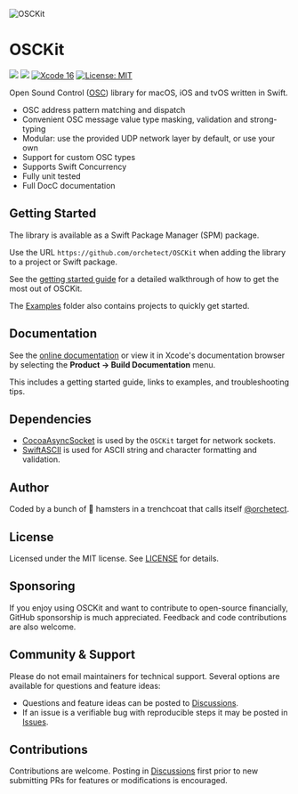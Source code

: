 ![OSCKit](Images/osckit-banner.png)

# OSCKit

[![](https://img.shields.io/endpoint?url=https%3A%2F%2Fswiftpackageindex.com%2Fapi%2Fpackages%2Forchetect%2FOSCKit%2Fbadge%3Ftype%3Dplatforms)](https://swiftpackageindex.com/orchetect/OSCKit) [![](https://img.shields.io/endpoint?url=https%3A%2F%2Fswiftpackageindex.com%2Fapi%2Fpackages%2Forchetect%2FOSCKit%2Fbadge%3Ftype%3Dswift-versions)](https://swiftpackageindex.com/orchetect/OSCKit) [![Xcode 16](https://img.shields.io/badge/Xcode-16-blue.svg?style=flat)](https://developer.apple.com/swift) [![License: MIT](http://img.shields.io/badge/license-MIT-lightgrey.svg?style=flat)](https://github.com/orchetect/OSCKit/blob/main/LICENSE)

Open Sound Control ([OSC](https://opensoundcontrol.stanford.edu)) library for macOS, iOS and tvOS written in Swift.

- OSC address pattern matching and dispatch
- Convenient OSC message value type masking, validation and strong-typing
- Modular: use the provided UDP network layer by default, or use your own
- Support for custom OSC types
- Supports Swift Concurrency
- Fully unit tested
- Full DocC documentation

## Getting Started

The library is available as a Swift Package Manager (SPM) package.

Use the URL `https://github.com/orchetect/OSCKit` when adding the library to a project or Swift package.

See the [getting started guide](https://orchetect.github.io/OSCKit/documentation/osckit/getting-started) for a detailed walkthrough of how to get the most out of OSCKit.

The [Examples](Examples) folder also contains projects to quickly get started.

## Documentation

See the [online documentation](https://orchetect.github.io/OSCKit/) or view it in Xcode's documentation browser by selecting the **Product → Build Documentation** menu.

This includes a getting started guide, links to examples, and troubleshooting tips.

## Dependencies

- [CocoaAsyncSocket](https://github.com/robbiehanson/CocoaAsyncSocket) is used by the `OSCKit` target for network sockets.
- [SwiftASCII](https://github.com/orchetect/SwiftASCII) is used for ASCII string and character formatting and validation.

## Author

Coded by a bunch of 🐹 hamsters in a trenchcoat that calls itself [@orchetect](https://github.com/orchetect).

## License

Licensed under the MIT license. See [LICENSE](LICENSE) for details.

## Sponsoring

If you enjoy using OSCKit and want to contribute to open-source financially, GitHub sponsorship is much appreciated. Feedback and code contributions are also welcome.

## Community & Support

Please do not email maintainers for technical support. Several options are available for questions and feature ideas:

- Questions and feature ideas can be posted to [Discussions](https://github.com/orchetect/OSCKit/discussions).
- If an issue is a verifiable bug with reproducible steps it may be posted in [Issues](https://github.com/orchetect/OSCKit/issues).

## Contributions

Contributions are welcome. Posting in [Discussions](https://github.com/orchetect/OSCKIt/discussions) first prior to new submitting PRs for features or modifications is encouraged.
